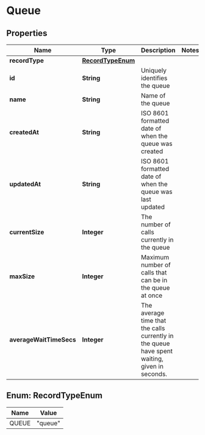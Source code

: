 

# Queue


## Properties

| Name | Type | Description | Notes |
|------------ | ------------- | ------------- | -------------|
|**recordType** | [**RecordTypeEnum**](#RecordTypeEnum) |  |  |
|**id** | **String** | Uniquely identifies the queue |  |
|**name** | **String** | Name of the queue |  |
|**createdAt** | **String** | ISO 8601 formatted date of when the queue was created |  |
|**updatedAt** | **String** | ISO 8601 formatted date of when the queue was last updated |  |
|**currentSize** | **Integer** | The number of calls currently in the queue |  |
|**maxSize** | **Integer** | Maximum number of calls that can be in the queue at once |  |
|**averageWaitTimeSecs** | **Integer** | The average time that the calls currently in the queue have spent waiting, given in seconds. |  |



## Enum: RecordTypeEnum

| Name | Value |
|---- | -----|
| QUEUE | &quot;queue&quot; |



